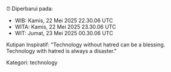 ⏰ Diperbarui pada:
- WIB: Kamis, 22 Mei 2025 22.30.06 UTC
- WITA: Kamis, 22 Mei 2025 23.30.06 UTC
- WIT: Jumat, 23 Mei 2025 00.30.06 UTC

Kutipan Inspiratif:
"Technology without hatred can be a blessing. Technology with hatred is always a disaster."


Kategori: technology

